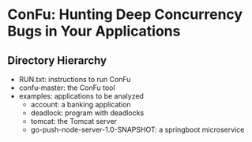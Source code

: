# ConFu: Hunting Deep Concurrency Bugs in Your Applications

## Directory Hierarchy
* RUN.txt: instructions to run ConFu
* confu-master: the ConFu tool
* examples: applications to be analyzed
    + account: a banking application
    + deadlock: program with deadlocks
    + tomcat: the Tomcat server
    + go-push-node-server-1.0-SNAPSHOT: a springboot microservice

